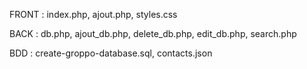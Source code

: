FRONT : index.php, ajout.php, styles.css

BACK : db.php, ajout_db.php, delete_db.php, edit_db.php, search.php

BDD : create-groppo-database.sql, contacts.json